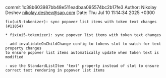 commit 1c38b603987bb48e511eadbaa095574bc2b17fe3
Author: Nikolay Deshev <nikolay.deshev@sap.com>
Date:   Thu Jul 10 11:14:34 2025 +0300

    fix(ui5-tokenizer): sync popover list items with token text changes (#11854)
    
    * fix(ui5-tokenizer): sync popover list items with token text changes
    
    - add invalidateOnChildChange config to tokens slot to watch for text property changes
    to ensure popover list items automatically update when token text is modified
    
    - use the StandardListItem 'text' property instead of slot to ensure correct text rendering in popover list items
